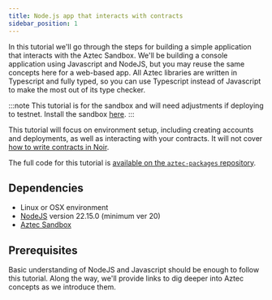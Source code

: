 ```yaml
---
title: Node.js app that interacts with contracts
sidebar_position: 1
---
```


In this tutorial we'll go through the steps for building a simple application that interacts with the Aztec Sandbox. We'll be building a console application using Javascript and NodeJS, but you may reuse the same concepts here for a web-based app. All Aztec libraries are written in Typescript and fully typed, so you can use Typescript instead of Javascript to make the most out of its type checker.

:::note
This tutorial is for the sandbox and will need adjustments if deploying to testnet. Install the sandbox [here](../../../../getting_started.md).
:::

This tutorial will focus on environment setup, including creating accounts and deployments, as well as interacting with your contracts. It will not cover [how to write contracts in Noir](../../../../../aztec/smart_contracts_overview.md).

The full code for this tutorial is [available on the `aztec-packages` repository](https://github.com/AztecProtocol/aztec-packages/blob/v0.87.4/yarn-project/end-to-end/src/sample-dapp).

## Dependencies

- Linux or OSX environment
- [NodeJS](https://nodejs.org/) version 22.15.0 (minimum ver 20)
- [Aztec Sandbox](../../../../getting_started.md)

## Prerequisites

Basic understanding of NodeJS and Javascript should be enough to follow this tutorial. Along the way, we'll provide links to dig deeper into Aztec concepts as we introduce them.
